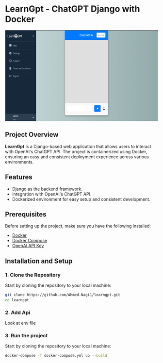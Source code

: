 # LearnGpt - ChatGPT Django with Docker

<img src="./staticfiles/image/image.png" alt="LearnGpt Screenshot" width="600" height="300"/>

## Project Overview

**LearnGpt** is a Django-based web application that allows users to interact with OpenAI's ChatGPT API. The project is containerized using Docker, ensuring an easy and consistent deployment experience across various environments.

## Features

- Django as the backend framework.
- Integration with OpenAI's ChatGPT API.
- Dockerized environment for easy setup and consistent development.

## Prerequisites

Before setting up the project, make sure you have the following installed:

- [Docker](https://www.docker.com/get-started)
- [Docker Compose](https://docs.docker.com/compose/install/)
- [OpenAI API Key](https://platform.openai.com/signup)

## Installation and Setup

### 1. Clone the Repository

Start by cloning the repository to your local machine:

```bash
git clone https://github.com/Ahmed-Nagi1/learngpt.git
cd learngpt 
```
### 2. Add Api
Look at env file

### 3. Run the project

Start by cloning the repository to your local machine:

```bash
docker-compose -f docker-compose.yml up --build
